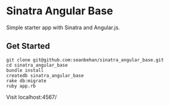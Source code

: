 # Sinatra Angular Base

Simple starter app with Sinatra and Angular.js.

## Get Started

```
git clone git@github.com:seanbehan/sinatra_angular_base.git
cd sinatra_angular_base
bundle install
createdb sinatra_angular_base
rake db:migrate
ruby app.rb
```

Visit localhost:4567/

##
